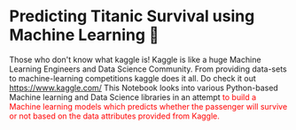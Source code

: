 
# Predicting Titanic Survival using Machine Learning 🚢  

Those who don't know what kaggle is! Kaggle is like a huge  Machine Learning Engineers and Data Science Community. From providing data-sets to machine-learning competitions kaggle does it all. Do check it out https://www.kaggle.com/
This Notebook looks into various Python-based Machine learning and Data Science libraries in an attempt <font color='red'>to build a Machine learning models which predicts whether the passenger will survive or not based on the data attributes provided from Kaggle.</font>
